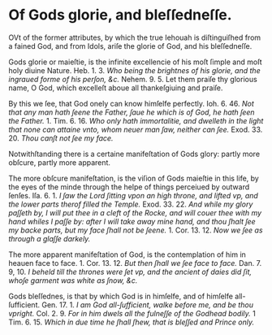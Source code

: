 # Of Gods glorie, and bleſſedneſſe.

OVt of the former attributes, by which the true Iehouah is diſtinguiſhed from a fained God, and from Idols, ariſe the glorie of God, and his bleſſedneſſe.

Gods glorie or maieſtie, is the infinite excellencie of his moſt ſimple and moſt holy diuine Nature. Heb. 1. 3. *Who being the brightnes of his glorie, and the ingraued forme of his perſon, &c.* Nehem. 9. 5. Let them praiſe thy glorious name, O God, which excelleſt aboue all thankeſgiuing and praiſe.

By this we ſee, that God onely can know himſelfe perfectly. Ioh. 6. 46. *Not that any man hath ſeene the Father, ſaue he which is of God, he hath ſeen the Father.* 1. Tim. 6. 16. *Who only hath immortalitie, and dwelleth in the light that none can attaine vnto, whom neuer man ſaw, neither can ſee.* Exod. 33. 20. *Thou canſt not ſee my face.*

Notwithſtanding there is a certaine manifeſtation of Gods glory: partly more obſcure, partly more apparent.

The more obſcure manifeſtation, is the viſion of Gods maieſtie in this life, by the eyes of the minde through the helpe of things perceiued by outward ſenſes. Iſa. 6. 1. *I ſaw the Lord ſitting vpon an high throne, and lifted vp, and the lower parts therof filled the Temple.* Exod. 33. 22. *And while my glory paſſeth by, I will put thee in a cleft of the Rocke, and will couer thee with my hand whiles I paſſe by: after I will take away mine hand, and thou ſhalt ſee my backe parts, but my face ſhall not be ſeene.* 1. Cor. 13. 12. *Now we ſee as through a glaſſe darkely.*

The more apparent manifeſtation of God, is the contemplation of him in heauen face to face. 1. Cor. 13. 12. *But then ſhall we ſee face to face.* Dan. 7. 9, 10. *I beheld till the thrones were ſet vp, and the ancient of daies did ſit, whoſe garment was white as ſnow, &c.*

Gods bleſſednes, is that by which God is in himſelfe, and of himſelfe all-ſufficient. Gen. 17. 1. *I am God all-ſufficient, walke before me, and be thou vpright.* Col. 2. 9. *For in him dwels all the fulneſſe of the Godhead bodily.* 1 Tim. 6. 15. *Which in due time he ſhall ſhew, that is bleſſed and Prince only.*